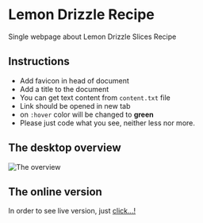 # Lemon Drizzle Recipe

Single webpage about Lemon Drizzle Slices Recipe

## Instructions

- Add favicon in head of document
- Add a title to the document
- You can get text content from `content.txt` file
- Link should be opened in new tab
- on `:hover` color will be changed to **green**
- Please just code what you see, neither less nor more.

## The desktop overview

![The overview](~/assignments/uib-content-lemon-drizzle-Scientific-Research/images/Desktop.png "The general overview")

## The online version

In order to see live version, just [click...!](https://hsnakk.github.io/UIB_Content_Exercise-2/)
